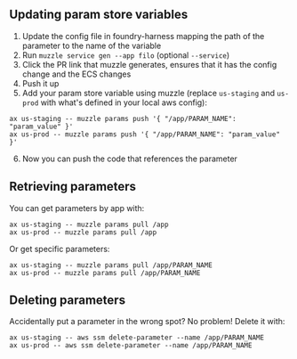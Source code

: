 ## Updating param store variables

1. Update the config file in foundry-harness mapping the path of the parameter to the name of the variable
2. Run `muzzle service gen --app filo` (optional `--service`)
3. Click the PR link that muzzle generates, ensures that it has the config change and the ECS changes
4. Push it up
5. Add your param store variable using muzzle (replace `us-staging` and `us-prod` with what's defined in your local aws config):

```
ax us-staging -- muzzle params push '{ "/app/PARAM_NAME": "param_value" }'
ax us-prod -- muzzle params push '{ "/app/PARAM_NAME": "param_value" }'
```
6. Now you can push the code that references the parameter

## Retrieving parameters

You can get parameters by app with: 
```
ax us-staging -- muzzle params pull /app
ax us-prod -- muzzle params pull /app
```

Or get specific parameters:
```
ax us-staging -- muzzle params pull /app/PARAM_NAME
ax us-prod -- muzzle params pull /app/PARAM_NAME
```

## Deleting parameters

Accidentally put a parameter in the wrong spot? No problem! Delete it with:

```
ax us-staging -- aws ssm delete-parameter --name /app/PARAM_NAME
ax us-prod -- aws ssm delete-parameter --name /app/PARAM_NAME
```
